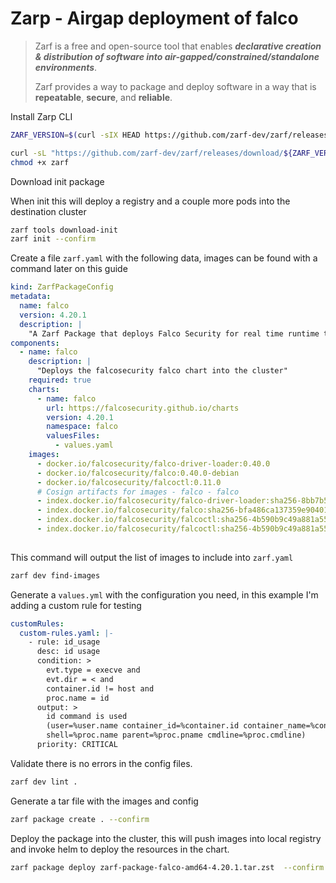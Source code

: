 # Zarp - Airgap deployment of falco

> Zarf is a free and open-source tool that enables _**declarative creation & distribution of software into air-gapped/constrained/standalone environments**_.
>
> Zarf provides a way to package and deploy software in a way that is **repeatable**, **secure**, and **reliable**.



Install Zarp CLI

```sh
ZARF_VERSION=$(curl -sIX HEAD https://github.com/zarf-dev/zarf/releases/latest | grep -i ^location: | grep -Eo 'v[0-9]+.[0-9]+.[0-9]+')

curl -sL "https://github.com/zarf-dev/zarf/releases/download/${ZARF_VERSION}/zarf_${ZARF_VERSION}_Linux_amd64" -o zarf
chmod +x zarf
```

Download init package

When init this will deploy a registry and a couple more pods into the destination cluster

```sh
zarf tools download-init
zarf init --confirm
```

Create a file `zarf.yaml` with the following data, images can be found with a command later on this guide

```yaml
kind: ZarfPackageConfig
metadata:
  name: falco
  version: 4.20.1
  description: |
    "A Zarf Package that deploys Falco Security for real time runtime threat detection"
components:
  - name: falco
    description: |
      "Deploys the falcosecurity falco chart into the cluster"
    required: true
    charts:
      - name: falco
        url: https://falcosecurity.github.io/charts
        version: 4.20.1
        namespace: falco
        valuesFiles:
          - values.yaml
    images:
      - docker.io/falcosecurity/falco-driver-loader:0.40.0
      - docker.io/falcosecurity/falco:0.40.0-debian
      - docker.io/falcosecurity/falcoctl:0.11.0
      # Cosign artifacts for images - falco - falco
      - index.docker.io/falcosecurity/falco-driver-loader:sha256-8bb7b51adf6598c5d9c90d2f3e55724212e6282afbd26f0ba428db9c0c417fbf.sig
      - index.docker.io/falcosecurity/falco:sha256-bfa486ca137359e90401f6121e52065e99bff44a949c02229fd0df467386fcaa.sig
      - index.docker.io/falcosecurity/falcoctl:sha256-4b590b9c49a881a55f6c3121c235057951418d726a9c43c4e1dbe3a5fcf358d3.sig
      - index.docker.io/falcosecurity/falcoctl:sha256-4b590b9c49a881a55f6c3121c235057951418d726a9c43c4e1dbe3a5fcf358d3.att
      
```

This command will output the list of images to include into `zarf.yaml`

```sh
zarf dev find-images
```

Generate a `values.yml` with the configuration you need, in this example I'm adding a custom rule for testing

```yaml
customRules:
  custom-rules.yaml: |-
    - rule: id_usage
      desc: id usage
      condition: >
        evt.type = execve and
        evt.dir = < and
        container.id != host and 
        proc.name = id    
      output: >
        id command is used 
        (user=%user.name container_id=%container.id container_name=%container.name 
        shell=%proc.name parent=%proc.pname cmdline=%proc.cmdline)    
      priority: CRITICAL
```

Validate there is no errors in the config files.

```sh
zarf dev lint .
```

Generate a tar file with the images and config

```sh
zarf package create . --confirm
```

Deploy the package into the cluster, this will push images into local registry and invoke helm to deploy the resources in the chart.

```sh
zarf package deploy zarf-package-falco-amd64-4.20.1.tar.zst  --confirm
```
